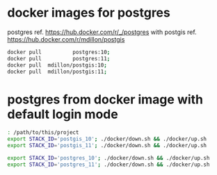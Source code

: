 # docker images for postgres
postgres     ref. https://hub.docker.com/r/_/postgres
with postgis ref. https://hub.docker.com/r/mdillon/postgis
```bash
docker pull          postgres:10;
docker pull          postgres:11;
docker pull  mdillon/postgis:10;
docker pull  mdillon/postgis:11;
```


# postgres from docker image with default login mode
```bash
: /path/to/this/project
export STACK_ID='postgis_10'; ./docker/down.sh && ./docker/up.sh
export STACK_ID='postgis_11'; ./docker/down.sh && ./docker/up.sh

export STACK_ID='postgres_10'; ./docker/down.sh && ./docker/up.sh
export STACK_ID='postgres_11'; ./docker/down.sh && ./docker/up.sh

